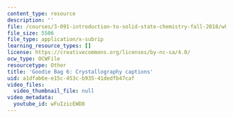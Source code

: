 ```yaml
---
content_type: resource
description: ''
file: /courses/3-091-introduction-to-solid-state-chemistry-fall-2018/wFuIzicEWD8_captions.webvtt
file_size: 5506
file_type: application/x-subrip
learning_resource_types: []
license: https://creativecommons.org/licenses/by-nc-sa/4.0/
ocw_type: OCWFile
resourcetype: Other
title: 'Goodie Bag 6: Crystallography captions'
uid: a1dfab6e-e15c-453c-b935-41dedfb47caf
video_files:
  video_thumbnail_file: null
video_metadata:
  youtube_id: wFuIzicEWD8
---
```

